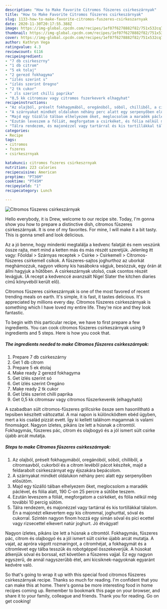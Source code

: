 ```yaml
---
description: "How to Make Favorite Citromos fűszeres csirkeszárnyak"
title: "How to Make Favorite Citromos fűszeres csirkeszárnyak"
slug: 1133-how-to-make-favorite-citromos-fuszeres-csirkeszarnyak
date: 2020-11-30T20:17:55.388Z
image: https://img-global.cpcdn.com/recipes/1ef07f6278882f82/751x532cq70/citromos-fuszeres-csirkeszarnyak-recept-foto.jpg
thumbnail: https://img-global.cpcdn.com/recipes/1ef07f6278882f82/751x532cq70/citromos-fuszeres-csirkeszarnyak-recept-foto.jpg
cover: https://img-global.cpcdn.com/recipes/1ef07f6278882f82/751x532cq70/citromos-fuszeres-csirkeszarnyak-recept-foto.jpg
author: Kathryn Vega
ratingvalue: 4.3
reviewcount: 6116
recipeingredient:
- "7 db csirkeszrny"
- "1 db citrom"
- "5 ek tolaj"
- "2 gerezd fokhagyma"
- "ízlés szerint s"
- "ízlés szerint Oregno"
- "2 tk cukor"
- " zls szerint chilli paprika"
- "0,5 kk citromsav vagy citromos fszerkeverk elhagyhat"
recipeinstructions:
- "Az olajból, préselt fokhagymából, oregánóból, sóból, chilliből, a citromsavból, cukorból és a citrom levéből pácot készítek, majd a feldarabolt csirkeszárnyat egy éjszakára bepácolom."
- "A szárnyakat mindkét oldalukon néhány perc alatt egy serpenyőben elősütöm."
- "Majd egy tűzálló tálban elhelyezem őket, meglocsolom a maradék páclével, és fólia alatt, 190 C-on 25 percre a sütőbe teszem."
- "Ezután leveszem a fóliát, megforgatom a csirkéket, és fólia nélkül még további 10 percig sütöm."
- "Tálra rendezem, és majonézzel vagy tartárral és kis tortillákkal tálalom. Én a majonézt elkevertem egy kis citrommal, joghurttal, sóval és cukorral. Szintén nagyon finom hozzá egy simán sóval és pici ecettel vagy rizsecettel elkevert natúr joghurt. Jó étvágyat!"
categories:
- Recipe
tags:
- citromos
- fszeres
- csirkeszrnyak

katakunci: citromos fszeres csirkeszrnyak 
nutrition: 223 calories
recipecuisine: American
preptime: "PT36M"
cooktime: "PT45M"
recipeyield: "1"
recipecategory: Lunch

---
```



![Citromos fűszeres csirkeszárnyak](https://img-global.cpcdn.com/recipes/1ef07f6278882f82/751x532cq70/citromos-fuszeres-csirkeszarnyak-recept-foto.jpg)

Hello everybody, it is Drew, welcome to our recipe site. Today, I'm gonna show you how to prepare a distinctive dish, citromos fűszeres csirkeszárnyak. It is one of my favorites. For mine, I will make it a bit tasty. This is gonna smell and look delicious.

Az a jó benne, hogy mindenki megtalálja a kedvenc falatját és nem veszünk össze rajta, mert mind a ketten más és más részét szeretjük. Jelenleg itt vagy: Főoldal &gt; Szárnyas receptek &gt; Csirke &gt; Csirkemell &gt; Citromos-fűszeres csirkemell csíkok. A fűszeres-sajtos joghurthoz az uborkát meghámozzuk, nagyon vékony kis hasábokra vágjuk, besózzuk, egy órán át állni hagyjuk a hűtőben. A csirkeszárnyak utolsó, csak csontos részét levágjuk. (A recept a kedvenccé avanzsált Nigel Slater the kitchen diaries című könyvéből került elő).

Citromos fűszeres csirkeszárnyak is one of the most favored of recent trending meals on earth. It's simple, it is fast, it tastes delicious. It's appreciated by millions every day. Citromos fűszeres csirkeszárnyak is something which I have loved my entire life. They're nice and they look fantastic.


To begin with this particular recipe, we have to first prepare a few ingredients. You can cook citromos fűszeres csirkeszárnyak using 9 ingredients and 5 steps. Here is how you cook that.

<!--inarticleads1-->

##### The ingredients needed to make Citromos fűszeres csirkeszárnyak:

1. Prepare 7 db csirkeszárny
1. Get 1 db citrom
1. Prepare 5 ek étolaj
1. Make ready 2 gerezd fokhagyma
1. Get ízlés szerint só
1. Get ízlés szerint Oregáno
1. Make ready 2 tk cukor
1. Get  Ízlés szerint chilli paprika
1. Get 0,5 kk citromsav vagy citromos fűszerkeverék (elhagyható)


A szabadban sült citromos-fűszeres grillcsirke össze sem hasonlítható a tepsiben készített változattal. A mai napon is különcködtem ebéd ügyben, mert a kis család pizzát evett. Így ki kellett találnom magamnak is valami finomságot. Nagyon ízletes, pikáns íze lett a húsnak a citromtól. Fokhagymás, fűszeres pác, citrom és olajbogyó és a jól ismert sült csirke újabb arcát mutatja. 

<!--inarticleads2-->

##### Steps to make Citromos fűszeres csirkeszárnyak:

1. Az olajból, préselt fokhagymából, oregánóból, sóból, chilliből, a citromsavból, cukorból és a citrom levéből pácot készítek, majd a feldarabolt csirkeszárnyat egy éjszakára bepácolom.
1. A szárnyakat mindkét oldalukon néhány perc alatt egy serpenyőben elősütöm.
1. Majd egy tűzálló tálban elhelyezem őket, meglocsolom a maradék páclével, és fólia alatt, 190 C-on 25 percre a sütőbe teszem.
1. Ezután leveszem a fóliát, megforgatom a csirkéket, és fólia nélkül még további 10 percig sütöm.
1. Tálra rendezem, és majonézzel vagy tartárral és kis tortillákkal tálalom. Én a majonézt elkevertem egy kis citrommal, joghurttal, sóval és cukorral. Szintén nagyon finom hozzá egy simán sóval és pici ecettel vagy rizsecettel elkevert natúr joghurt. Jó étvágyat!


Nagyon ízletes, pikáns íze lett a húsnak a citromtól. Fokhagymás, fűszeres pác, citrom és olajbogyó és a jól ismert sült csirke újabb arcát mutatja. A vajat, az apróra vágott rozmaringot, a citromhéjat, a fokhagymát és a citromlevet egy tálba tesszük és robotgéppel összekeverjük. A húsokat átkenjük sóval és borssal, ezt követően a fűszeres vajjal. Ez egy nagyon egyszerű, de annál nagyszerűbb étel, ami kicsiknek-nagyoknak egyaránt kedvére való. 

So that's going to wrap it up with this special food citromos fűszeres csirkeszárnyak recipe. Thanks so much for reading. I'm confident that you can make this at home. There's gonna be more interesting food in home recipes coming up. Remember to bookmark this page on your browser, and share it to your family, colleague and friends. Thank you for reading. Go on get cooking!
